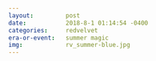 ```yaml
---
layout:         post
date:           2018-8-1 01:14:54 -0400
categories:     redvelvet
era-or-event:   summer magic
img:            rv_summer-blue.jpg
---
```

